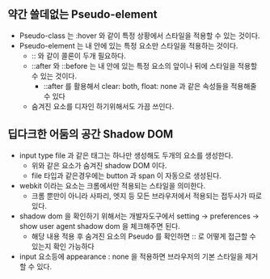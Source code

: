 ## 약간 쓸데없는 Pseudo-element

- Pseudo-class 는 :hover 와 같이 특정 상황에서 스타일을 적용할 수 있는 것이다.
- Pseudo-element 는 내 안에 있는 특정 요소만 스타일을 적용하는 것이다.
  - :: 와 같이 콜론이 두개 필요하다.
  - ::after 와 ::before 는 내 안에 있는 특정 요소의 앞이나 뒤에 스타일을 적용할 수 있는 것이다.
    - ::after 를 활용해서 clear: both, float: none 과 같은 속성들을 적용해줄 수 있다
  - 숨겨진 요소를 디자인 하기위해서도 가끔 쓰인다.

## 딥다크한 어둠의 공간 Shadow DOM

- input type file 과 같은 태그는 하나만 생성해도 두개의 요소를 생성한다.
  - 위와 같은 요소가 숨겨진 shadow DOM 이다.
  - file 타입과 같은경우에는 button 과 span 이 자동으로 생성된다.
- webkit 이라는 요소는 크롬에서만 적용되는 스타일을 의미한다.
  - 크롬 뿐만이 아니라 사파리, 엣지 등 모든 브라우저에서 적용되는 접두사가 따로 있다.
- shadow dom 을 확인하기 위해서는 개발자도구에서 setting -> preferences -> show user agent shadow dom 을 체크해주면 된다.
  - 해당 내용 적용 후 숨겨진 요소의 Pseudo 를 확인하면 :: 로 어떻게 접근할 수 있는지 확인 가능하다
- input 요소등에 appearance : none 을 적용하면 브라우저의 기본 스타일을 제거할 수 있다.

